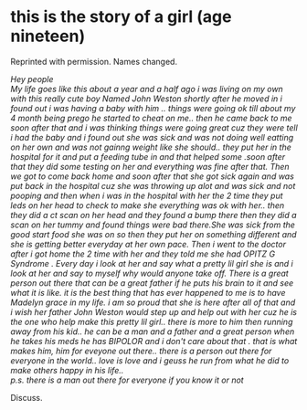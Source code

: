 # this is the story of a girl (age nineteen)

Reprinted with permission. Names changed.

_Hey people_\
_My life goes like this about a year and a half ago i was living on my own with this really cute boy Named John Weston shortly after he moved in i found out i was having a baby with him .. things were going ok till about my 4 month being prego he started to cheat on me.. then he came back to me soon after that and i was thinking things were going great cuz they were tell i had the baby and i found out she was sick and was not doing well eatting on her own and was not gainng weight like she should.. they put her in the hospital for it and put a feeding tube in and that helped some .soon after that they did some testing on her and everything was fine after that. Then we got to come back home and soon after that she got sick again and was put back in the hospital cuz she was throwing up alot and was sick and not pooping and then when i was in the hospital with her the 2 time they put leds on her head to check to make she everything was ok with her.. then they did a ct scan on her head and they found a bump there then they did a scan on her tummy and found things were bad there.She was sick from the good start food she was on so then they put her on something different and she is getting better everyday at her own pace. Then i went to the doctor after i got home the 2 time with her and they told me she had OPITZ G Syndrome . Every day i look at her and say what a pretty lil girl she is and i look at her and say to myself why would anyone take off. There is a great person out there that can be a great father if he puts his brain to it and see what it is like. it is the best thing that has ever happened to me is to have Madelyn grace in my life. i am so proud that she is here after all of that and i wish her father John Weston would step up and help out with her cuz he is the one who help make this pretty lil girl.. there is more to him then running away from his kid.. he can be a man and a father and a great person when he takes his meds he has BIPOLOR and i don't care about that . that is what makes him, him for eveyone out there.. there is a person out there for everyone in the world.. love is love and i geuss he run from what he did to make others happy in his life.._\
_p.s. there is a man out there for everyone if you know it or not_

Discuss.
